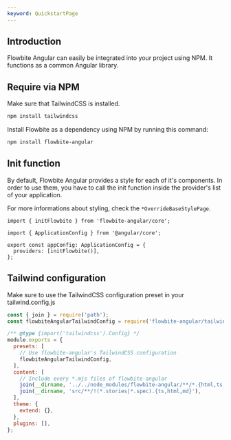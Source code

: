 ```yaml
---
keyword: QuickstartPage
---
```


## Introduction

Flowbite Angular can easily be integrated into your project using NPM. It functions as a common
Angular library.

## Require via NPM

Make sure that TailwindCSS is installed.

```bash
npm install tailwindcss
```

Install Flowbite as a dependency using NPM by running this command:

```bash
npm install flowbite-angular
```

## Init function

By default, Flowbite Angular provides a style for each of it's components. In order to use them, you
have to call the init function inside the provider's list of your application.

For more informations about styling, check the `*OverrideBaseStylePage`.

```angular-ts
import { initFlowbite } from 'flowbite-angular/core';

import { ApplicationConfig } from '@angular/core';

export const appConfig: ApplicationConfig = {
  providers: [initFlowbite()],
};
```

## Tailwind configuration

Make sure to use the TailwindCSS configuration preset in your tailwind.config.js

```javascript {2,7-8}
const { join } = require('path');
const flowbiteAngularTailwindConfig = require('flowbite-angular/tailwind.config');

/** @type {import('tailwindcss').Config} */
module.exports = {
  presets: [
    // Use flowbite-angular's TailwindCSS configuration
    flowbiteAngularTailwindConfig,
  ],
  content: [
    // Include every *.mjs files of flowbite-angular
    join(__dirname, '../../node_modules/flowbite-angular/**/*.{html,ts,mjs}'),
    join(__dirname, 'src/**/!(*.stories|*.spec).{ts,html,md}'),
  ],
  theme: {
    extend: {},
  },
  plugins: [],
};
```
